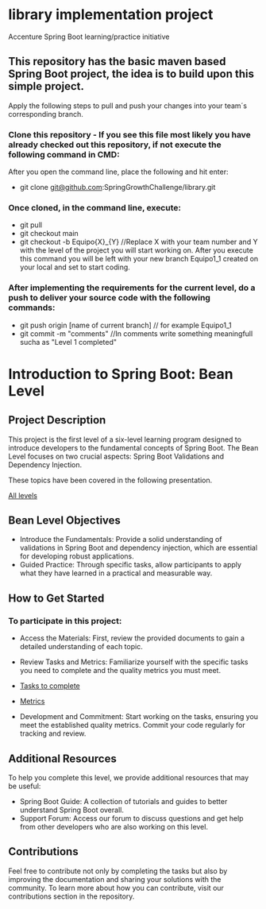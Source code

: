 # library implementation project 
 Accenture Spring Boot learning/practice initiative
## This repository has the basic maven based Spring Boot project, the idea is to build upon this simple project. 
Apply the following steps to pull and push your changes into your team´s corresponding branch.
### Clone this repository - If you see this file most likely you have already checked out this repository, if not execute the following command in CMD:
After you open the command line, place the following and hit enter:
* git clone git@github.com:SpringGrowthChallenge/library.git

### Once cloned, in the command line, execute:
* git pull
* git checkout main
* git checkout -b Equipo{X}_{Y} //Replace X with your team number and Y with the level of the project you will start working on.
  After you execute this command you will be left with your new branch Equipo1_1 created on your local and set to start coding.

### After implementing the requirements for the current level, do a push to deliver your source code with the following commands:
 * git push origin [name of current branch] // for example Equipo1_1
 * git commit -m "comments" //In comments write something meaningfull sucha as "Level 1 completed"
 
# Introduction to Spring Boot: Bean Level

## Project Description
This project is the first level of a six-level learning program designed to introduce developers to the fundamental concepts of Spring Boot. 
The Bean Level focuses on two crucial aspects: Spring Boot Validations and Dependency Injection.

These topics have been covered in the following presentation.

[All levels](https://docs.google.com/presentation/d/1FyWFR_VcKUzk9qXDlnJI6GHv74bFi4pZ/edit?usp=sharing&ouid=104039564135847453552&rtpof=true&sd=true)

## Bean Level Objectives

* Introduce the Fundamentals: Provide a solid understanding of validations in Spring Boot and dependency injection, which are essential for developing robust applications.
* Guided Practice: Through specific tasks, allow participants to apply what they have learned in a practical and measurable way.

## How to Get Started

### To participate in this project:

* Access the Materials: First, review the provided documents to gain a detailed understanding of each topic.
* Review Tasks and Metrics: Familiarize yourself with the specific tasks you need to complete and the quality metrics you must meet.

* [Tasks to complete](https://drive.google.com/file/d/1hsxkoUhAoLdbFFg4J8UKnyWhUwsCrq_r/view?usp=sharing)
  
* [Metrics](https://drive.google.com/file/d/1odf3kl4U2uN-uv0pMxVSgRiJ1LSrQAiS/view?usp=sharing)

* Development and Commitment: Start working on the tasks, ensuring you meet the established quality metrics. Commit your code regularly for tracking and review.

## Additional Resources

To help you complete this level, we provide additional resources that may be useful:

* Spring Boot Guide: A collection of tutorials and guides to better understand Spring Boot overall.
* Support Forum: Access our forum to discuss questions and get help from other developers who are also working on this level.

## Contributions

Feel free to contribute not only by completing the tasks but also by improving the documentation and sharing your solutions with the community. To learn more about how you can contribute, visit our contributions section in the repository.
